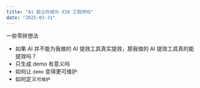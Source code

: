 ```yaml
---
title: "Ai 能让你成为 X10 工程师吗"
date: "2025-03-31"
---
```


 一些零碎想法
 - 如果 AI 并不能为我做的 AI 提效工具真实提效，那我做的 AI 提效工具真的能提效吗？
 - 只生成 demo 有意义吗
 - 如何让 `demo` 变得更可维护
 - 如何定义`可维护`

